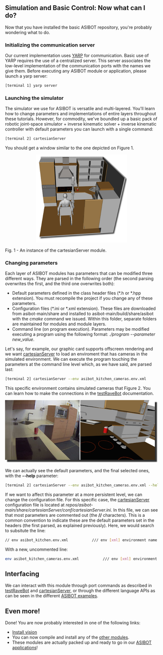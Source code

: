 ## Simulation and Basic Control: Now what can I do?

Now that you have installed the basic ASIBOT repository, you're probably wondering what to do.

###  Initializing the communication server

Our current implementation uses <a href="http://www.yarp.it/what_is_yarp.html">YARP</a> for communication. Basic use of YARP requires the use of a centralized server. This server associates the low-level implementation of the communication ports with the names we give them. Before executing any ASIBOT module or application, please launch a yarp server:

```bash
[terminal 1] yarp server
```

### Launching the simulator

The simulator we use for ASIBOT is versatile and multi-layered. You'll learn how to change parameters and implementations of entire layers throughout these tutorials. However, for commodity, we've boundled up a basic pack of robotic joint-space simulator + inverse kinematic solver + inverse kinematic controller with default parameters you can launch with a single command: 

```bash
[terminal 2] cartesianServer
```

You should get a window similar to the one depicted on Figure 1.

<p align="center">
<img src="/doc/fig/ravebot-300px.png">
<p>Fig. 1 - An instance of the cartesianServer module.</p>
</p>

### Changing parameters

Each layer of ASIBOT modules has parameters that can be modified three different ways. They are parsed in the following order (the second parsing overwrites the first, and the third one overwrites both):

- Default parameters defined in the class header files (*.h or *.hpp extension). You must recompile the project if you change any of these parameters.
- Configuration files (*.ini or *.xml extension). These files are downloaded from asibot-main/share and installed to asibot-main/build/share/asibot with the <i>cmake</i> command we issued. Within this folder, separate folders are maintained for modules and module layers.
- Command line (on program execution). Parameters may be modified executing a program using the following format: <i>./program --parameter new_value</i>.

Let's say, for example, our graphic card supports offscreen rendering and we want [cartesianServer](http://robots.uc3m.es/dox-asibot-main/group__cartesianServer.html) to load an enviroment that has cameras in the simulated environment. We can execute the program touching the parameters at the command line level which, as we have said, are parsed last:

```bash
[terminal 2] cartesianServer --env asibot_kitchen_cameras.env.xml
```

This specific environment contains simulated cameras that Figure 2. You can learn how to make the connections in the  <a href="http://robots.uc3m.es/dox-asibot-main/group__testRaveBot.html#testRaveBot_interfacing">testRaveBot</a> documentation.

<p align="center">
<img src="/doc/fig/ravebotCompare.png">
</p>

We can actually see the default parameters, and the final selected ones, with the <b>--help</b> parameter:

```bash
[terminal 2] cartesianServer --env asibot_kitchen_cameras.env.xml --help
```

If we want to affect this parameter at a more persistent level, we can change the configuration file. For this specific case, the [cartesianServer](http://robots.uc3m.es/dox-asibot-main/group__cartesianServer.html) configuration file is located at <i>repos/asibot-main/share/cartesianServer/conf/cartesianServer.ini</i>. In this file, we can see that most parameters are commented out (the <b>//</b> characters). This is a common convention to indicate these are the default parameters set in the headers (the first parsed, as explained previously). Here, we would search to subsitute the line:

```bash
// env asibot_kitchen.env.xml           /// env [xml] environment name in abs or rel
```

With a new, uncommented line:

```bash
env asibot_kitchen_cameras.env.xml           /// env [xml] environment name in abs or rel
```

## Interfacing

We can interact with this module through port commands as described in <a href="http://robots.uc3m.es/dox-asibot-main/group__testRaveBot.html#testRaveBot_interfacing">testRaveBot</a> and <a href="http://robots.uc3m.es/dox-asibot-main/group__cartesianServer.html#cartesianServer_interfacing">cartesianServer</a>, or through the different language APIs as can be seen in the different <a href="http://robots.uc3m.es/dox-asibot-main/group__asibot__examples.html">ASIBOT examples</a>.

## Even more!

Done! You are now probably interested in one of the following links:

- [Install vision](asibot-install-vision.md)
- You can now compile and install any of the [other modules](http://robots.uc3m.es/dox-asibot-main/modules.html).
- These modules are actually packed up and ready to go in our [ASIBOT applications](http://robots.uc3m.es/dox-asibot-main/group__asibot__applications.html)!
